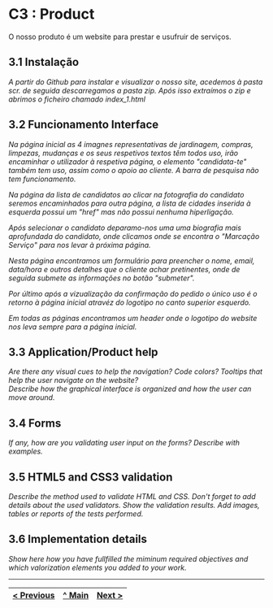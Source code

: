 # C3 : Product

O nosso produto é um website para prestar e usufruir de serviços.

## 3.1 Instalação

_A partir do Github para instalar e visualizar o nosso site, acedemos à pasta scr. de seguida descarregamos a pasta zip. Após isso extraímos o zip e abrimos o ficheiro chamado index_1.html_

## 3.2 Funcionamento Interface

_Na página inicial as 4 imagnes representativas de jardinagem, compras, limpezas, mudanças e os seus respetivos textos têm todos uso, irão encaminhar o utilizador à respetiva página, o elemento "candidata-te" também tem uso, assim como o apoio ao cliente. A barra de pesquisa não tem funcionamento._

_Na página da lista de candidatos ao clicar na fotografia do candidato seremos encaminhados para outra página, a lista de cidades inserida à esquerda possui um "href" mas não possui nenhuma hiperligação._ 

_Após selecionar o candidato deparamo-nos uma uma biografia mais aprofundada do candidato, onde clicamos onde se encontra o "Marcação Serviço" para nos levar à próxima página._

_Nesta página encontramos um formulário para preencher o nome, email, data/hora e outros detalhes que o cliente achar pretinentes, onde de seguida submete as informações no botão "submeter"._

_Por último após a vizualização da confirmação do pedido o único uso é o retorno à página inicial atravéz do logotipo no canto superior esquerdo._

_Em todas as páginas encontramos um header onde o logotipo do website nos leva sempre para a página inicial._

## 3.3 Application/Product help

_Are there any visual cues to help the navigation? Code colors? Tooltips that help the user navigate on the website?_  
_Describe how the graphical interface is organized and how the user can move around._

## 3.4 Forms

_If any, how are you validating user input on the forms?_
_Describe with examples._

## 3.5 HTML5 and CSS3 validation

_Describe the method used to validate HTML and CSS. Don't forget to add details about the used validators. Show the validation results._
_Add images, tables or reports of the tests performed._

## 3.6 Implementation details

_Show here how you have fullfilled the miminum required objectives and which valorization elements you added to your work._


---
[< Previous](c2.md) | [^ Main](https://github.com/exemploTrabalho/report) | [Next >](c4.md)
:--- | :---: | ---: 
